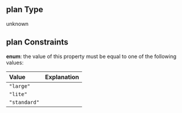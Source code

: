 ## plan Type

unknown

## plan Constraints

**enum**: the value of this property must be equal to one of the following values:

| Value        | Explanation |
| :----------- | :---------- |
| `"large"`    |             |
| `"lite"`     |             |
| `"standard"` |             |
